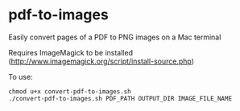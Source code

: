 pdf-to-images
=============

Easily convert pages of a PDF to PNG images on a Mac terminal  

Requires ImageMagick to be installed (http://www.imagemagick.org/script/install-source.php)  

To use:  
```
chmod u+x convert-pdf-to-images.sh
./convert-pdf-to-images.sh PDF_PATH OUTPUT_DIR IMAGE_FILE_NAME
```
